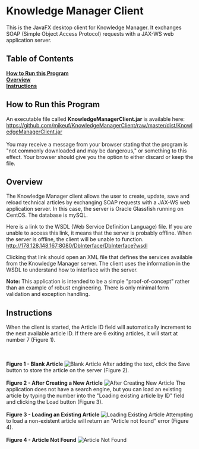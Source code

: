 # Knowledge Manager Client
This is the JavaFX desktop client for Knowledge Manager. It exchanges SOAP (Simple Object Access Protocol) requests with a JAX-WS web application server.

## Table of Contents
**[How to Run this Program](#how-to-run-this-program)**  
**[Overview](#overview)**<br /> 
**[Instructions](#instructions)**<br /> 

## How to Run this Program
An executable file called **KnowledgeManagerClient.jar** is available here:<br />
https://github.com/mikeuf/KnowledgeManagerClient/raw/master/dist/KnowledgeManagerClient.jar<br /><br />
You may receive a message from your browser stating that the program is "not commonly downloaded and may be dangerous," or something to this effect. Your browser should give you the option to either discard or keep the file.

## Overview
The Knowledge Manager client allows the user to create, update, save and reload technical articles by exchanging SOAP requests with a JAX-WS web application server. In this case, the server is Oracle Glassfish running on CentOS. The database is mySQL.

Here is a link to the WSDL (Web Service Definition Language) file. If you are unable to access this link, it means that the server is probably offline. When the server is offline, the client will be unable to function.
http://178.128.148.167:8080/DbInterface/DbInterface?wsdl

Clicking that link should open an XML file that defines the services available from the Knowledge Manager server. The client uses the information in the WSDL to understand how to interface with the server. 

**Note:** This application is intended to be a simple "proof-of-concept" rather than an example of robust engineering. There is only minimal form validation and exception handling. 

## Instructions
When the client is started, the Article ID field will automatically increment to the next available article ID. If there are 6 exiting articles, it will start at number 7 (Figure 1).

<br /><br />
**Figure 1 - Blank Article**
![Blank Article](https://github.com/mikeuf/KnowledgeManagerClient/raw/master/screenshots/1-blank-article.png "Blank Article")
After adding the text, click the Save button to store the article on the server (Figure 2).
<br /><br />
**Figure 2 - After Creating a New Article**
![After Creating New Article](https://github.com/mikeuf/KnowledgeManagerClient/raw/master/screenshots/2-first-article-loaded.png "After Creating New Article")
The application does not have a search engine, but you can load an existing article by typing the number into the "Loading existing article by ID" field and clicking the Load button (Figure 3).
<br /><br />
**Figure 3 - Loading an Existing Article**
![Loading Existing Article](https://github.com/mikeuf/KnowledgeManagerClient/raw/master/screenshots/3-second-article-loaded.png "Loading Existing Article")
Attempting to load a non-existent article will return an "Article not found" error (Figure 4).
<br /><br />
**Figure 4 - Article Not Found**
![Article Not Found](https://github.com/mikeuf/KnowledgeManagerClient/raw/master/screenshots/4-article-not-found.png "Article Not Found")
